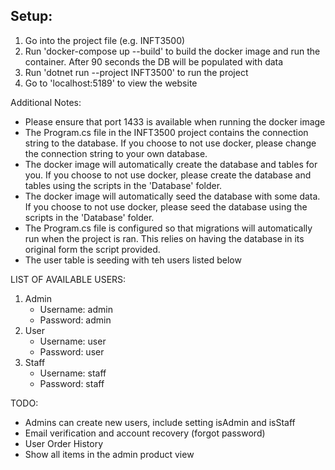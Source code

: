 

## Setup: 
1. Go into the project file (e.g. INFT3500)
2. Run 'docker-compose up --build' to build the docker image and run the container. After 90 seconds the DB will be populated with data
3. Run 'dotnet run --project INFT3500' to run the project
4. Go to 'localhost:5189' to view the website


Additional Notes: 
- Please ensure that port 1433 is available when running the docker image
- The Program.cs file in the INFT3500 project contains the connection string to the database. If you choose to not use docker, please change the connection string to your own database.
- The docker image will automatically create the database and tables for you. If you choose to not use docker, please create the database and tables using the scripts in the 'Database' folder.
- The docker image will automatically seed the database with some data. If you choose to not use docker, please seed the database using the scripts in the 'Database' folder.
- The Program.cs file is configured so that migrations will automatically run when the project is ran. This relies on having the database in its original form the script provided.
- The user table is seeding with teh users listed below 

LIST OF AVAILABLE USERS: 

1. Admin
    - Username: admin
    - Password: admin
2. User
    - Username: user
    - Password: user
3. Staff
    - Username: staff
    - Password: staff



TODO:
- Admins can create new users, include setting isAdmin and isStaff
- Email verification and account recovery (forgot password)
- User Order History
- Show all items in the admin product view 
